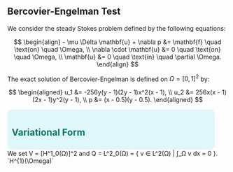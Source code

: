 ## Bercovier-Engelman Test

We consider the steady Stokes problem defined by the following equations:

$$
\begin{align} 
    - \mu \Delta \mathbf{u} + \nabla p &= \mathbf{f} \quad \text{on} \quad \Omega, \\
    \nabla \cdot \mathbf{u} &= 0 \quad \text{on} \quad \Omega, \\
    \mathbf{u} &= 0 \quad \text{in} \quad \partial \Omega.
\end{align}
$$

The exact solution of Bercovier-Engelman is defined on $\Omega=[ 0, 1 ]^2$ by:

$$
\begin{aligned}
    u_1 &= -256y(y - 1)(2y - 1)x^2(x - 1), \\
    u_2 &= 256x(x - 1)(2x - 1)y^2(y - 1), \\
    p &= (x - 0.5)(y - 0.5).
\end{aligned}
$$
<div style="background-color: #e0f7fa; border-radius: 10px; padding: 10px; width:90%;">
    <h2 style="color: #00796b;">Variational Form</h2>
</div>
We set V = [H^1_0(Ω)]^2 and Q = L^2_0(Ω) = { v ∈ L^2(Ω) | ∫_Ω v dx = 0 }.
`H^{1}(\Omega)`
